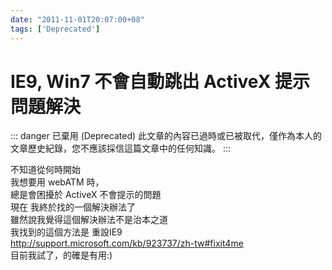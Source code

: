 ```yaml
---
date: "2011-11-01T20:07:00+08"
tags: ['Deprecated']
---
```

# IE9, Win7 不會自動跳出 ActiveX 提示問題解決

::: danger 已棄用 (Deprecated)
此文章的內容已過時或已被取代，僅作為本人的文章歷史紀錄，您不應該採信這篇文章中的任何知識。
:::

不知道從何時開始  
我想要用 webATM 時，  
總是會困擾於 ActiveX 不會提示的問題  
現在 我終於找的一個解決辦法了  
雖然說我覺得這個解決辦法不是治本之道  
我找到的這個方法是 重設IE9  
<http://support.microsoft.com/kb/923737/zh-tw#fixit4me>  
目前我試了，的確是有用:)  
